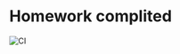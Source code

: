 # Homework complited

![CI](https://github.com/yung78/ahj-hw7.1/actions/workflows/web.yml/badge.svg)


